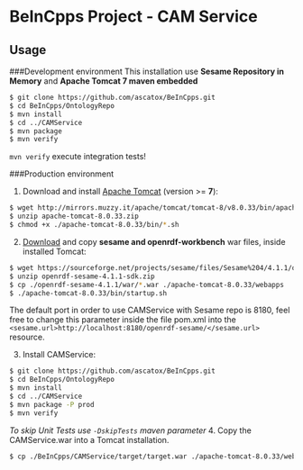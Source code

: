 # BeInCpps Project - CAM Service
## Usage
###Development environment
This installation use **Sesame Repository in Memory** and **Apache Tomcat 7 maven embedded** 
```bash
$ git clone https://github.com/ascatox/BeInCpps.git
$ cd BeInCpps/OntologyRepo
$ mvn install
$ cd ../CAMService
$ mvn package
$ mvn verify
```
`mvn verify` execute integration tests!

###Production environment
1. Download and install [Apache Tomcat](https://tomcat.apache.org/download-80.cgi) (version >= **7**):
```bash
$ wget http://mirrors.muzzy.it/apache/tomcat/tomcat-8/v8.0.33/bin/apache-tomcat-8.0.33.zip
$ unzip apache-tomcat-8.0.33.zip
$ chmod +x ./apache-tomcat-8.0.33/bin/*.sh
```

2. [Download](https://sourceforge.net/projects/sesame/files/Sesame%204/4.1.1/openrdf-sesame-4.1.1-sdk.zip/download) and copy **sesame and openrdf-workbench** war files, inside installed Tomcat:
```bash
$ wget https://sourceforge.net/projects/sesame/files/Sesame%204/4.1.1/openrdf-sesame-4.1.1-sdk.zip/download
$ unzip openrdf-sesame-4.1.1-sdk.zip
$ cp ./openrdf-sesame-4.1.1/war/*.war ./apache-tomcat-8.0.33/webapps
$ ./apache-tomcat-8.0.33/bin/startup.sh
```
The default port in order to use CAMService with Sesame repo is 8180, feel free to change this parameter inside the file 
pom.xml into the ``<sesame.url>http://localhost:8180/openrdf-sesame/</sesame.url>`` resource.

3. Install CAMService:
```bash
$ git clone https://github.com/ascatox/BeInCpps.git
$ cd BeInCpps/OntologyRepo
$ mvn install
$ cd ../CAMService
$ mvn package -P prod
$ mvn verify
```
*To skip Unit Tests use ``-DskipTests`` maven parameter*
4. Copy the CAMService.war into a Tomcat installation.
```bash
$ cp ./BeInCpps/CAMService/target/target.war ./apache-tomcat-8.0.33/webapps
```

